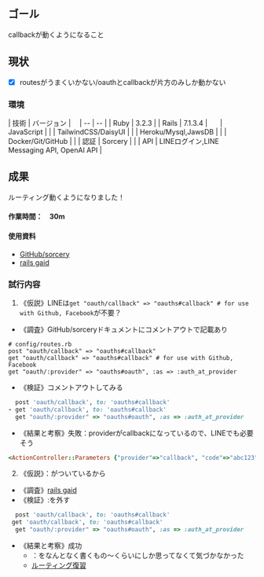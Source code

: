 ## ゴール
callbackが動くようになること
## 現状
<!--タスク分解（何ができて、何ができてないかを可視化）-->
- [x] routesがうまくいかない/oauthとcallbackが片方のみしか動かない
### 環境
| 技術 | バージョン |　
| -- | -- |
| Ruby | 3.2.3 |
| Rails | 7.1.3.4 |  　
| JavaScript | |
| TailwindCSS/DaisyUI | |
| Heroku/Mysql,JawsDB | |
| Docker/Git/GitHub | |
| 認証 | Sorcery | |
| API | LINEログイン,LINE Messaging API, OpenAI API |

## 成果
<!--現状から持ってきて、ToDo更新して考察-->
ルーティング動くようになりました！
#### 作業時間：　30m
#### 使用資料
- [GitHub/sorcery](https://github.com/Sorcery/sorcery/blob/master/docs/README.md)
- [rails gaid](https://railsguides.jp/routing.html#rails%E3%83%AB%E3%83%BC%E3%82%BF%E3%83%BC%E3%81%AE%E7%9B%AE%E7%9A%84)

### 試行内容
<!--仮説→調査→検証→結果と考察-->
1. 《仮説》LINEは```get "oauth/callback" => "oauths#callback" # for use with Github, Facebook```が不要？
  - 《調査》GitHub/sorceryドキュメントにコメントアウトで記載あり
  ```
  # config/routes.rb
  post "oauth/callback" => "oauths#callback"
  get "oauth/callback" => "oauths#callback" # for use with Github, Facebook
  get "oauth/:provider" => "oauths#oauth", :as => :auth_at_provider
  ```
  - 《検証》コメントアウトしてみる
  ```ruby
    post 'oauth/callback', to: 'oauths#callback'
  - get 'oauth/callback', to: 'oauths#callback'
    get "oauth/:provider" => "oauths#oauth", :as => :auth_at_provider
  ```
  - 《結果と考察》失敗：providerがcallbackになっているので、LINEでも必要そう
  ```ruby
  <ActionController::Parameters {"provider"=>"callback", "code"=>"abc123", "state"=>"1234abc", "controller"=>"oauths", "action"=>"oauth"} permitted: false>
  ```
2. 《仮説》：がついているから
  - 《調査》[rails gaid](https://railsguides.jp/routing.html#rails%E3%83%AB%E3%83%BC%E3%82%BF%E3%83%BC%E3%81%AE%E7%9B%AE%E7%9A%84)
  - 《検証》:を外す
  ```ruby
    post 'oauth/callback', to: 'oauths#callback'
   get 'oauth/callback', to: 'oauths#callback'
    get "oauth/:provider" => "oauths#oauth", :as => :auth_at_provider
  ```
  - 《結果と考察》成功
    - ：をなんとなく書くもの〜くらいにしか思ってなくて気づかなかった
    - [ルーティング復習](https://github.com/yu-ka3028/TIL/blob/main/Rails/202410301300_LineLogin_routes_output.md)
